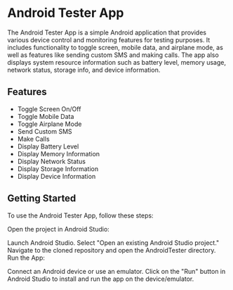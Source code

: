 # Android Tester App

The Android Tester App is a simple Android application that provides various device control and monitoring features for testing purposes. It includes functionality to toggle screen, mobile data, and airplane mode, as well as features like sending custom SMS and making calls. The app also displays system resource information such as battery level, memory usage, network status, storage info, and device information.

## Features

- Toggle Screen On/Off
- Toggle Mobile Data
- Toggle Airplane Mode
- Send Custom SMS
- Make Calls
- Display Battery Level
- Display Memory Information
- Display Network Status
- Display Storage Information
- Display Device Information

## Getting Started

To use the Android Tester App, follow these steps:

Open the project in Android Studio:

Launch Android Studio.
Select "Open an existing Android Studio project."
Navigate to the cloned repository and open the AndroidTester directory.
Run the App:

Connect an Android device or use an emulator.
Click on the "Run" button in Android Studio to install and run the app on the device/emulator.
